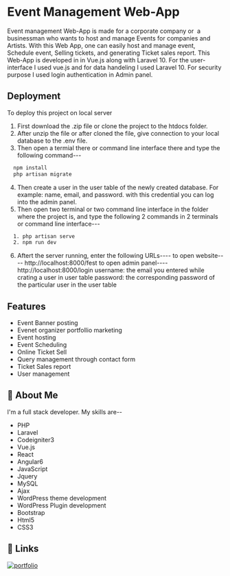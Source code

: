 # Event Management Web-App

Event management Web-App is made for a corporate company or  a businessman who wants to host and manage Events for companies and Artists. With this Web App, one can easily host and manage event, Schedule event, Selling tickets, and generating Ticket sales report. This Web-App is developed in in Vue.js along with Laravel 10. For the user-interface I used vue.js and for data handeling I used Laravel 10. For security purpose I used login authentication in Admin panel. 


## Deployment

To deploy this project on local server

1. First download the .zip file or clone the project to the htdocs folder.
2. After unzip the file or after cloned the file, give connection to your local database to the .env file.
3. Then open a termial there or command line interface there and type the following command---
```bash
  npm install
  php artisan migrate
```
4. Then create a user in the user table of the newly created database. For example: name, email, and password. with this credential you can  log into the admin panel.
5. Then open two terminal or two command line interface in the folder where the project is, and type the following 2 commands in 2 terminals or command line interface---
```bash
  1. php artisan serve
  2. npm run dev
```
6. Aftert the server running, enter the following URLs----
to open website---- http://localhost:8000/fest
to open admin panel---- http://localhost:8000/login
username: the email you entered while crating a user in user table
password: the corresponding password of the particular user in the user table


## Features

- Event Banner posting
- Evenet organizer portfollio marketing
- Event hosting
- Event Scheduling
- Online Ticket Sell
- Query management through contact form
- Ticket Sales report
- User management


## 🚀 About Me
I'm a full stack developer. My skills are--
- PHP
- Laravel
- Codeigniter3
- Vue.js
- React
- Angular6
- JavaScript
- Jquery
- MySQL
- Ajax
- WordPress theme development
- WordPress Plugin development
- Bootstrap
- Html5
- CSS3


## 🔗 Links
[![portfolio](https://img.shields.io/badge/my_portfolio-000?style=for-the-badge&logo=github&logoColor=white)](https://github.com/bijoypython)


